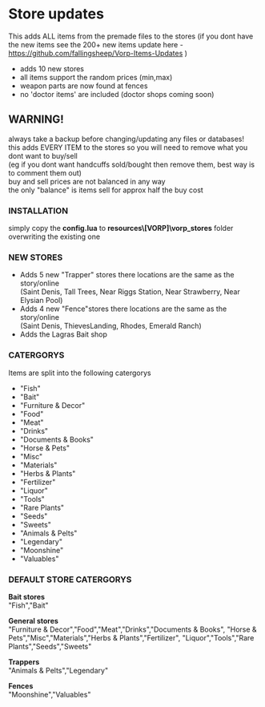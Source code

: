 
# Store updates
This adds ALL items from the premade files to the stores
(if you dont have the new items see the 200+ new items update here - https://github.com/fallingsheep/Vorp-Items-Updates )

- adds 10 new stores
- all items support the random prices (min,max)
- weapon parts are now found at fences
- no 'doctor items' are included (doctor shops coming soon)

## **WARNING!**  
always take a backup before changing/updating any files or databases!  
this adds EVERY ITEM to the stores so you will need to remove what you dont want to buy/sell  
(eg if you dont want handcuffs sold/bought then remove them, best way is to comment them out)  
buy and sell prices are not balanced in any way  
the only "balance" is items sell for approx half the buy cost  

### **INSTALLATION**  
simply copy the **config.lua** to **resources\\[VORP]\vorp_stores** folder overwriting the existing one

### **NEW STORES**  
- Adds 5 new "Trapper" stores there locations are the same as the story/online  
(Saint Denis, Tall Trees, Near Riggs Station, Near Strawberry, Near Elysian Pool)
- Adds 4 new "Fence"stores there locations are the same as the story/online  
(Saint Denis, ThievesLanding, Rhodes, Emerald Ranch)
- Adds the Lagras Bait shop

### **CATERGORYS**  
Items are split into the following catergorys
- "Fish"
- "Bait"
- "Furniture & Decor"
- "Food"
- "Meat"
- "Drinks"
- "Documents & Books"
- "Horse & Pets"
- "Misc"
- "Materials"
- "Herbs & Plants"
- "Fertilizer"
- "Liquor"
- "Tools"
- "Rare Plants"
- "Seeds"
- "Sweets"
- "Animals & Pelts"
- "Legendary"
- "Moonshine"
- "Valuables"

### **DEFAULT STORE CATERGORYS**  
**Bait stores**  
"Fish","Bait"

**General stores**  
"Furniture & Decor","Food","Meat","Drinks","Documents & Books",
"Horse & Pets","Misc","Materials","Herbs & Plants","Fertilizer",
"Liquor","Tools","Rare Plants","Seeds","Sweets"

**Trappers**  
"Animals & Pelts","Legendary"

**Fences**  
"Moonshine","Valuables"
